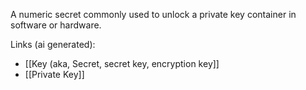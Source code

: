 A numeric secret commonly used to unlock a private key container in software or hardware.

Links (ai generated):
 - [[Key (aka, Secret, secret key, encryption key]]
 - [[Private Key]]
